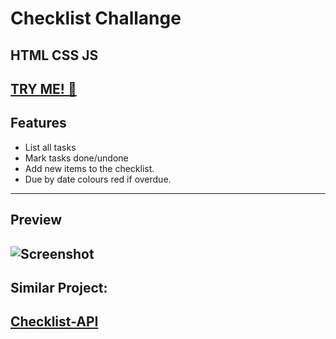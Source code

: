 # Checklist Challange 
## HTML CSS JS

[TRY ME! 👀](https://rico157.github.io/checklist-challange/)
---
## Features

* List all tasks
* Mark tasks done/undone
* Add new items to the checklist.
* Due by date colours red if overdue.
---
## Preview

![Screenshot](https://github.com/rico157/checklist-mini-app/blob/master/screenshot/Screenshot.png)
---
## Similar Project:
[Checklist-API](https://github.com/rico157/checklist-api)
---
